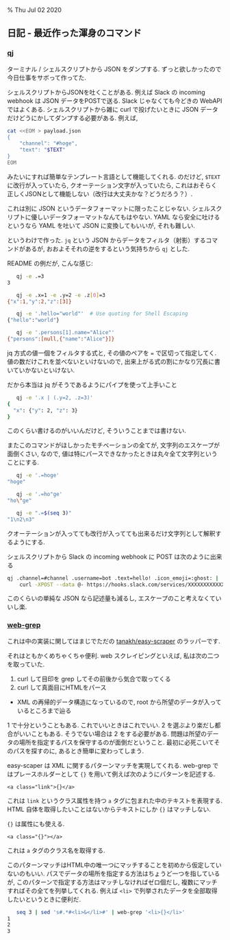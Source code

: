 % Thu Jul 02 2020

## 日記 - 最近作った渾身のコマンド

### [qj](https://github.com/cympfh/qj)

ターミナル / シェルスクリプトから JSON をダンプする.
ずっと欲しかったので今日仕事をサボって作ってた.

シェルスクリプトからJSONを吐くことがある.
例えば Slack の incoming webhook は JSON データをPOSTで送る.
Slack じゃなくても今どきの WebAPI ではよくある.
シェルスクリプトから雑に curl で投げたいときに JSON データだけどうにかしてダンプする必要がある.
例えば,

```bash
cat <<EOM > payload.json
{
    "channel": "#hoge",
    "text": "$TEXT"
}
EOM
```

みたいにすれば簡単なテンプレート言語として機能してくれる.
のだけど, `$TEXT` に改行が入っていたら, クオーテーション文字が入っていたら, これはおそらく正しくJSONとして機能しない（改行は大丈夫かな？どうだろう？）.

これは別に JSON というデータフォーマットに限ったことじゃない.
シェルスクリプトに優しいデータフォーマットなんてもはやない.
YAML なら安全に吐けるというなら YAML を吐いて JSON に変換してもいいが, それも難しい.

というわけで作った.
`jq` という JSON からデータをフィルタ（射影）するコマンドがあるが,
おおよそそれの逆をするという気持ちから `qj` とした.

README の例だが, こんな感じ:

```bash
   qj -e .=3
3

   qj -e .x=1 -e .y=2 -e .z[0]=3
{"x":1,"y":2,"z":[3]}

   qj -e '.hello="world"'  # Use quoting for Shell Escaping
{"hello":"world"}

   qj -e '.persons[1].name="Alice"'
{"persons":[null,{"name":"Alice"}]}
```

jq 方式の値一個をフィルタする式と, その値のペアを `=` で区切って指定してく.
値の数だけこれを並べないといけないので, 出来上がる式の割にかなり冗長に書いていかないといけない.

だから本当は jq がそうであるようにパイプを使って上手いこと

```bash
   qj -e '.x | (.y=2, .z=3)'
{
  "x": {"y": 2, "z": 3}
}
```

このくらい書けるのがいいんだけど, そういうことまでは書けない.

またこのコマンドがほしかったモチベーションの全てが, 文字列のエスケープが面倒くさい, なので, 値は特にパースできなかったときは丸々全て文字列ということにする.

```bash
   qj -e '.=hoge'
"hoge"

   qj -e '.=ho"ge'
"ho\"ge"

   qj -e ".=$(seq 3)"
"1\n2\n3"
```

クオーテーションが入ってても改行が入ってても出来るだけ文字列として解釈するようにする.

シェルスクリプトから Slack の incoming webhook に POST は次のように出来る

```bash
qj .channel=#channel .username=bot .text=hello! .icon_emoji=:ghost: |
    curl -XPOST --data @- https://hooks.slack.com/services/XXXXXXXXXXXX
```

このくらいの単純な JSON なら記述量も減るし, エスケープのこと考えなくていいし楽.

### [web-grep](https://github.com/cympfh/web-grep)

これは中の実装に関してはまじでただの
[tanakh/easy-scraper](https://github.com/tanakh/easy-scraper)
のラッパーです.

それはともかくめちゃくちゃ便利.
web スクレイピングといえば, 私は次の二つを取っていた.

1. curl して目印を grep してその前後から気合で取ってくる
2. curl して真面目にHTMLをパース
  - XML の再帰的データ構造になっているので, root から所望のデータが入っているところまで辿る

1 で十分ということもある.
これでいいときはこれでいい. 2 を選ぶより楽だし都合がいいこともある.
そうでない場合は 2 をする必要がある.
問題は所望のデータの場所を指定するパスを保守するのが面倒だということ.
最初に必死こいてそのパスを探すのに, あるとき簡単に変わってしまう.

easy-scaper は XML に関するパターンマッチを実現してくれる.
web-grep ではプレースホルダーとして `{}` を用いて例えば次のようにパターンを記述する.

```
<a class="link">{}</a>
```

これは `link` というクラス属性を持つ `a` タグに包まれた中のテキストを表現する.
HTML 自体を取得したいことはないからテキストにしか `{}` はマッチしない.

`{}` は属性にも使える.

```
<a class="{}"></a>
```

これは `a` タグのクラス名を取得する.

このパターンマッチはHTML中の唯一つにマッチすることを初めから仮定していないのもいい.
パスでデータの場所を指定する方法はちょうど一つを指しているが,
このパターンで指定する方法はマッチしなければゼロ個だし, 複数にマッチすればその全てを列挙してくれる.
例えば `<li>` で列挙されたデータを全部取得したいというときに便利だ.

```bash
   seq 3 | sed 's#.*#<li>&</li>#' | web-grep '<li>{}</li>'
1
2
3
```
